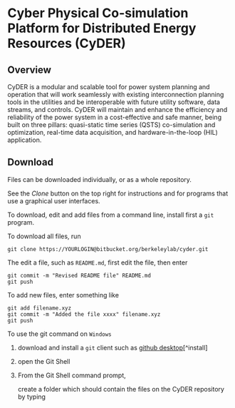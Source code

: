 # Cyber Physical Co-simulation Platform for Distributed Energy Resources (CyDER)


## Overview

CyDER is a modular and scalable tool for power system planning and operation that will work seamlessly with existing interconnection planning tools in the utilities and be interoperable with future utility software, data streams, and controls. CyDER will maintain and enhance the efficiency and reliability of the power system in a cost-effective and safe manner, being built on three pillars: quasi-static time series (QSTS) co-simulation and optimization, real-time data acquisition, and hardware-in-the-loop (HIL) application.

## Download

Files can be downloaded individually, or as a whole repository.

See the _Clone_ button on the top right for instructions and for programs that use a graphical user interfaces.

To download, edit and add files from a command line, install first a `git` program.

To download all files, run

    git clone https://YOURLOGIN@bitbucket.org/berkeleylab/cyder.git

The edit a file, such as `README.md`, first edit the file, then enter

    git commit -m "Revised README file" README.md
    git push

To add new files, enter something like

    git add filename.xyz
    git commit -m "Added the file xxxx" filename.xyz
    git push
    
To use the git command on `Windows`

1. download and install a `git` client such as [github desktop](https://desktop.github.com/)[^install] 

2. open the Git Shell

3. From the Git Shell command prompt, 

    create a folder which should contain the files on the CyDER repository by typing